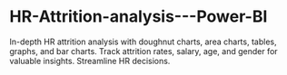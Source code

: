 # HR-Attrition-analysis---Power-BI
In-depth HR attrition analysis with doughnut charts, area charts, tables, graphs, and bar charts. Track attrition rates, salary, age, and gender for valuable insights. Streamline HR decisions.
